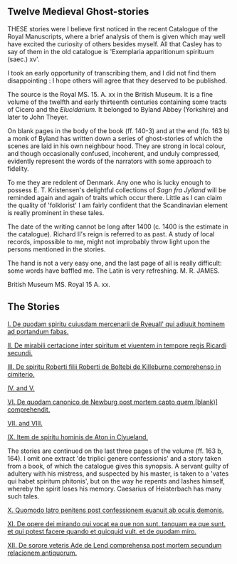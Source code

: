 ## Twelve Medieval Ghost-stories

THESE stories were I believe first noticed in the recent Catalogue
of the Royal Manuscripts, where a brief analysis of them is given
which may well have excited the curiosity of others besides
myself. All that Casley has to say of them in the old catalogue
is 'Exemplaria apparitionum spirituum (saec.) xv'.

I took an early opportunity of transcribing them, and I did
not find them disappointing : I hope others will agree that they
deserved to be published.

The source is the Royal MS. 15. A. xx in the British Museum.
It is a fine volume of the twelfth and early thirteenth centuries
containing some tracts of Cicero and the *Elucidarium*. It belonged
to Byland Abbey (Yorkshire) and later to John Theyer.

On blank pages in the body of the book (ff. 140-3) and at the
end (fo. 163 b) a monk of Byland has written down a series of
ghost-stories of which the scenes are laid in his own neighbour
hood. They are strong in local colour, and though occasionally
confused, incoherent, and unduly compressed, evidently represent
the words of the narrators with some approach to fidelity.

To me they are redolent of Denmark. Any one who is lucky
enough to possess E. T. Kristensen's delightful collections of *Sagn
fra Jylland* will be reminded again and again of traits which occur
there. Little as I can claim the quality of 'folklorist' I am fairly
confident that the Scandinavian element is really prominent in
these tales.

The date of the writing cannot be long after 1400 (c. 1400 is
the estimate in the catalogue). Richard II's reign is referred to
as past. A study of local records, impossible to me, might not
improbably throw light upon the persons mentioned in the
stories.

The hand is not a very easy one, and the last page of all is
really difficult: some words have baffled me. The Latin is very
refreshing. M. R. JAMES.

British Museum MS. Royal 15 A. xx.

## The Stories

[I. De quodam spiritu cuiusdam mercenarii de Ryeuall' qui adiuuit hominem ad portandum fabas.](Latin/Story_I.md)

[II. De mirabili certacione inter spiritum et viuentem in tempore regis Ricardi secundi.](Latin/Story_II.md)

[III. De spiritu Roberti filii Roberti de Boltebi de Killeburne comprehenso in cimiterio.](Latin/Story_III.md)

[IV. and V.](Latin/Stories_IV_V)

[VI. De quodam canonico de Newburg post mortem capto quem \[blank)\] comprehendit.](Latin/Story_VI.md)

[VII. and VIII.](Latin/Stories_VII_VIII.md)

[IX. Item de spiritu hominis de Aton in Clyueland.](Latin/Story_IX.md)

The stories are continued on the last three pages of the volume (ff. 163 b, 164). I omit one extract 'de triplici genere confessionis' and a story taken from a book, of which the catalogue gives this synopsis. A servant guilty of adultery with his mistress, and suspected by his master, is taken to a 'vates qui habet spiritum phitonis', but on the way he repents and lashes himself, whereby the spirit loses his memory. Caesarius of Heisterbach has many such tales.

[X. Quomodo latro penitens post confessionem euanuit ab oculis demonis.](Latin/Story_X.md)

[XI. De opere dei mirando qui vocat ea que non sunt. tanquam ea que sunt. et qui potest facere quando et quicquid vult. et de quodam miro.](Latin/Story_XI.md)

[XII. De sorore veteris Ade de Lend comprehensa post mortem secundum relacionem antiquorum.](Latin/Story_XII.md)



